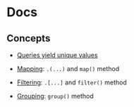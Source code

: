 # Docs

## Concepts

- [Queries yield unique values](articles/concept-unique-values.md)

- [Mapping](./articles/map.md): `.(...)` and `map()` method
- [Filtering](./articles/filter.md): `.[...]` and `filter()` method
- [Grouping](./articles/group.md): `group()` method


